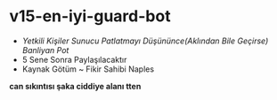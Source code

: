 # v15-en-iyi-guard-bot
- *Yetkili Kişiler Sunucu Patlatmayı Düşününce(Aklından Bile Geçirse) Banliyan Pot*
- 5 Sene Sonra Paylaşılacaktır  
- Kaynak Götüm
~ Fikir Sahibi Naples

<strong>can sıkıntısı şaka ciddiye alanı tten</strong>
